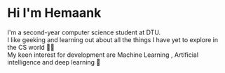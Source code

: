 # Hi I'm Hemaank
I'm a second-year computer science student at DTU.                                                                                                                               
I like geeking and learning out about all the things I have yet to explore in the CS world 🐱‍👤                                                                       
My keen interest for development are Machine Learning , Artificial intelligence and deep learning 🤖
